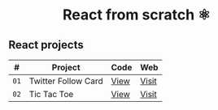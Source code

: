 <div align="center">

# React from scratch ⚛️

</div>

## React projects

| # | Project | Code | Web |
| --- | --- | --- | --- |
| `01` | Twitter Follow Card | [View](projects/01-twitter-follow-card) | [Visit](https://64fb2e111431dd130091cdc6--neon-douhua-70809e.netlify.app/)
| `02` | Tic Tac Toe | [View](/projects/02-tic-tac-toe) | [Visit](https://64fbb14d5cf4cf7df518339f--gleaming-concha-98e74f.netlify.app/) |